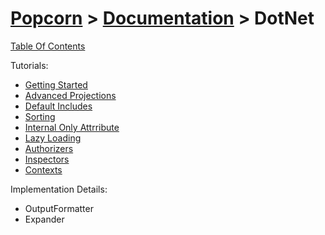 # [Popcorn](../../README.md) > [Documentation](../Documentation.md) > DotNet

[Table Of Contents](../../docs/TableOfContents.md)

Tutorials:
+ [Getting Started](DotNetTutorialGettingStarted.md)
+ [Advanced Projections](DotNetTutorialAdvancedProjections.md)
+ [Default Includes](DotNetTutorialDefaultIncludes.md)
+ [Sorting](DotNetTutorialSorting.md)
+ [Internal Only Attrribute](DotNetTutorialInternalOnly.md)
+ [Lazy Loading](DotNetTutorialLazyLoading.md)
+ [Authorizers](DotNetTutorialAuthorizers.md)
+ [Inspectors](DotNetTutorialInspectors.md)
+ [Contexts](DotNetTutorialContexts)

Implementation Details:
+ OutputFormatter
+ Expander


